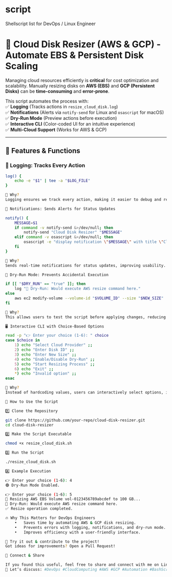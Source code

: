 # script
Shellscript list for DevOps / Linux Engineer


# 🚀 Cloud Disk Resizer (AWS & GCP) - Automate EBS & Persistent Disk Scaling

Managing cloud resources efficiently is **critical** for cost optimization and scalability. Manually resizing disks on **AWS (EBS)** and **GCP (Persistent Disks)** can be **time-consuming** and **error-prone**.  

This script automates the process with:  
✅ **Logging** (Tracks actions in `resize_cloud_disk.log`)  
✅ **Notifications** (Alerts via `notify-send` for Linux and `osascript` for macOS)  
✅ **Dry-Run Mode** (Preview actions before execution)  
✅ **Interactive CLI** (Color-coded UI for an intuitive experience)  
✅ **Multi-Cloud Support** (Works for AWS & GCP)  

---

## 📌 Features & Functions

### 📝 Logging: Tracks Every Action
```bash
log() {
    echo -e "$1" | tee -a "$LOG_FILE"
}

📌 Why?
Logging ensures we track every action, making it easier to debug and review past executions.

🔔 Notifications: Sends Alerts for Status Updates

notify() {
    MESSAGE=$1
    if command -v notify-send &>/dev/null; then
        notify-send "Cloud Disk Resizer" "$MESSAGE"
    elif command -v osascript &>/dev/null; then
        osascript -e "display notification \"$MESSAGE\" with title \"Cloud Disk Resizer\""
    fi
}

📌 Why?
Sends real-time notifications for status updates, improving usability.

🛑 Dry-Run Mode: Prevents Accidental Execution

if [[ "$DRY_RUN" == "true" ]]; then
    log "🛑 Dry-Run: Would execute AWS resize command here."
else
    aws ec2 modify-volume --volume-id "$VOLUME_ID" --size "$NEW_SIZE" | tee -a "$LOG_FILE"
fi

📌 Why?
This allows users to test the script before applying changes, reducing risk.

🖥️ Interactive CLI with Choice-Based Options

read -p "👉 Enter your choice (1-6): " choice
case $choice in
    1) echo "Select Cloud Provider" ;;
    2) echo "Enter Disk ID" ;;
    3) echo "Enter New Size" ;;
    4) echo "Enable/Disable Dry-Run" ;;
    5) echo "Start Resizing Process" ;;
    6) echo "Exit" ;;
    *) echo "Invalid option" ;;
esac

📌 Why?
Instead of hardcoding values, users can interactively select options, improving flexibility!

📖 How to Use the Script

1️⃣ Clone the Repository

git clone https://github.com/your-repo/cloud-disk-resizer.git
cd cloud-disk-resizer

2️⃣ Make the Script Executable

chmod +x resize_cloud_disk.sh

3️⃣ Run the Script

./resize_cloud_disk.sh

4️⃣ Example Execution

👉 Enter your choice (1-6): 4
🟢 Dry-Run Mode Enabled.

👉 Enter your choice (1-6): 5
🔄 Resizing AWS EBS Volume vol-0123456789abcdef to 100 GB...
🛑 Dry-Run: Would execute AWS resize command here.
✅ Resize operation completed.

🔥 Why This Matters for DevOps Engineers
	•	Saves time by automating AWS & GCP disk resizing.
	•	Prevents errors with logging, notifications, and dry-run mode.
	•	Improves efficiency with a user-friendly interface.

🚀 Try it out & contribute to the project!
Got ideas for improvements? Open a Pull Request!

📢 Connect & Share

If you found this useful, feel free to share and connect with me on LinkedIn!
💬 Let’s discuss: #DevOps #CloudComputing #AWS #GCP #Automation #BashScripting

